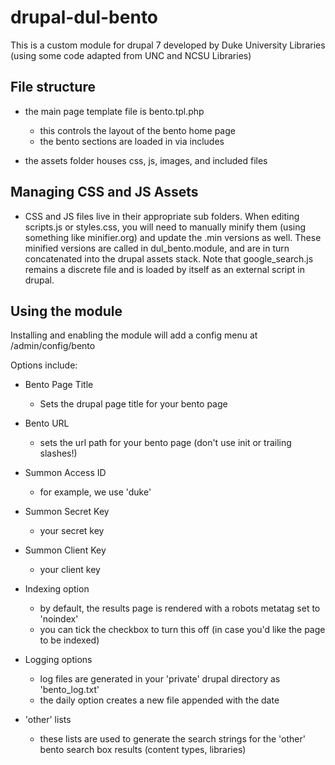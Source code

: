 drupal-dul-bento
================

This is a custom module for drupal 7 developed by Duke University Libraries (using some code adapted from UNC and NCSU Libraries)


File structure
-----------------------------
- the main page template file is bento.tpl.php
  - this controls the layout of the bento home page
  - the bento sections are loaded in via includes

- the assets folder houses css, js, images, and included files



Managing CSS and JS Assets
-----------------------------
- CSS and JS files live in their appropriate sub folders. When editing scripts.js or styles.css, you will need to manually minify them (using something like minifier.org) and update the .min versions as well. These minified versions are called in dul_bento.module, and are in turn concatenated into the drupal assets stack. Note that google_search.js remains a discrete file and is loaded by itself as an external script in drupal.



Using the module
-----------------------------

Installing and enabling the module will add a config menu at /admin/config/bento

Options include:

- Bento Page Title
  - Sets the drupal page title for your bento page

- Bento URL
  - sets the url path for your bento page (don't use init or trailing slashes!)

- Summon Access ID
  - for example, we use 'duke'

- Summon Secret Key
  - your secret key

- Summon Client Key
  - your client key

- Indexing option
  - by default, the results page is rendered with a robots metatag set to 'noindex'
  - you can tick the checkbox to turn this off (in case you'd like the page to be indexed)

- Logging options
  - log files are generated in your 'private' drupal directory as 'bento_log.txt'
  - the daily option creates a new file appended with the date

- 'other' lists
  - these lists are used to generate the search strings for the 'other' bento search box results (content types, libraries)
